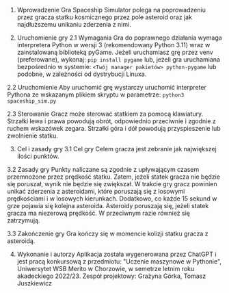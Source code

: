 1. Wprowadzenie
  Gra Spaceship Simulator polega na poprowadzeniu przez gracza statku kosmicznego przez pole asteroid oraz jak najdłuższemu unikaniu zderzenia z nimi.

2. Uruchomienie gry
2.1 Wymagania
  Gra do poprawnego działania wymaga interpretera Python w wersji 3 (rekomendowany Python 3.11) wraz w zainstalowaną biblioteką pyGame.
  Jeżeli uruchamiasz grę przez venv (preferowane), wykonaj: `pip install pygame` lub, jeżeli gra uruchamiana bezpośrednio w systemie: 
  `<Twój manager pakietów> python-pygame` lub podobne, w zależności od dystrybucji Linuxa.

2.2 Uruchomienie
  Aby uruchomić grę wystarczy uruchomić interpreter Pythona ze wskazanym plikiem skryptu w parametrze: `python3 spaceship_sim.py`

2.3 Sterowanie
  Gracz może sterować statkiem za pomocą klawiatury. Strzałki lewa i prawa powodują obrót, odpowiednio przeciwnie i zgodnie z ruchem
wskazówek zegara. Strzałki góra i dół powodują przyspieszenie lub zwolnienie statku.

3. Cel i zasady gry
3.1 Cel gry
  Celem gracza jest zebranie jak największej ilości punktów. 

3.2 Zasady gry
  Punkty naliczane są zgodnie z upływającym czasem przemnożone przez prędkość statku.
Zatem, jeżeli statek gracza nie będzie się poruszał, wynik nie będzie się zwiększał.
  W trakcie gry gracz powinien unikać zderzenia z asteroidami, które poruszają się z losowymi prędkościami i w losowych kierunkach.
Dodatkowo, co każde 15 sekund w grze pojawia się kolejna asteroida. 
Asteroidy poruszają się, jeżeli statek gracza ma niezerową prędkość. W przeciwnym razie również się zatrzymują.

3.3 Zakończenie gry
  Gra kończy się w momencie kolizji statku gracza z asteroidą.

4. Wykonanie i autorzy
  Aplikacja została wygenerowana przez ChatGPT i jest pracą konkursową z przedmiotu: "Uczenie maszynowe w Pythonie", 
Uniwersytet WSB Merito w Chorzowie, w semetrze letnim roku akadeckiego 2022/23.
  Zespół projektowy: Grażyna Górka, Tomasz Juszkiewicz

